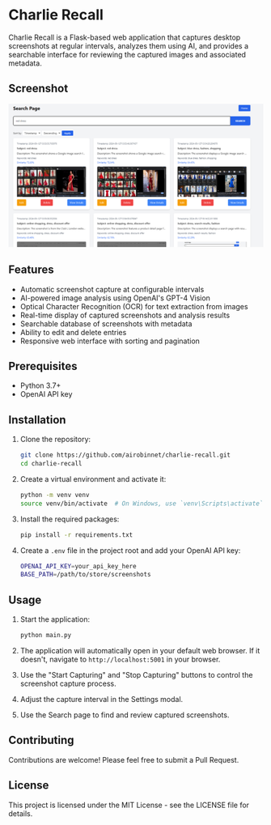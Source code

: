 # Charlie Recall

Charlie Recall is a Flask-based web application that captures desktop screenshots at regular intervals, analyzes them using AI, and provides a searchable interface for reviewing the captured images and associated metadata.

## Screenshot

![Charlie Recall Screenshot](images/screenshot.png)

## Features

- Automatic screenshot capture at configurable intervals
- AI-powered image analysis using OpenAI's GPT-4 Vision
- Optical Character Recognition (OCR) for text extraction from images
- Real-time display of captured screenshots and analysis results
- Searchable database of screenshots with metadata
- Ability to edit and delete entries
- Responsive web interface with sorting and pagination

## Prerequisites

- Python 3.7+
- OpenAI API key

## Installation

1. Clone the repository:
   ```bash
   git clone https://github.com/airobinnet/charlie-recall.git
   cd charlie-recall
   ```

2. Create a virtual environment and activate it:
   ```bash
   python -m venv venv
   source venv/bin/activate  # On Windows, use `venv\Scripts\activate`
   ```

3. Install the required packages:
   ```bash
   pip install -r requirements.txt
   ```

4. Create a `.env` file in the project root and add your OpenAI API key:
   ```bash
   OPENAI_API_KEY=your_api_key_here
   BASE_PATH=/path/to/store/screenshots
   ```

## Usage

1. Start the application:
   ```bash
   python main.py
   ```

2. The application will automatically open in your default web browser. If it doesn't, navigate to `http://localhost:5001` in your browser.

3. Use the "Start Capturing" and "Stop Capturing" buttons to control the screenshot capture process.

4. Adjust the capture interval in the Settings modal.

5. Use the Search page to find and review captured screenshots.

## Contributing

Contributions are welcome! Please feel free to submit a Pull Request.

## License

This project is licensed under the MIT License - see the LICENSE file for details.